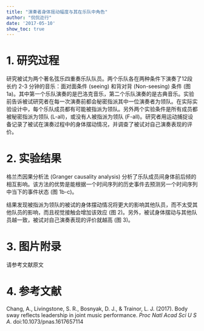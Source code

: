 ```yaml
---
title: "演奏者身体摇动幅度与其在乐队中角色"
author: "侃侃迩行"
date: '2017-05-10'
show_toc: true
---
```


# 1. 研究过程

研究被试为两个著名弦乐四重奏乐队队员。两个乐队各在两种条件下演奏了12段长约 2-3 分钟的音乐：面对面条件 (seeing) 和背对背 (Non-seesing) 条件 (图1a)。其中第一个乐队演奏的是巴洛克音乐，第二个乐队演奏的是古典音乐。实验前告诉被试研究者在每一次演奏前都会秘密指派其中一位演奏者为领队。在实际实验设计中，每个乐队成员都有可能被指派为领队。另外两个实验条件是所有成员都被秘密指派为领队 (L-all)，或没有人被指派为领队 (F-all)。研究者用运动捕捉设备记录了被试在演奏过程中的身体摆动情况，并调查了被试对自己演奏表现的评价。

# 2. 实验结果

格兰杰因果分析法 (Granger causality analysis) 分析了乐队成员间身体前后倾的相互影响。该方法的优势是能根据一个时间序列的历史事件去预测另一个时间序列中当下的事件状态 (图 1b-c)。

结果发现被指派为领队的被试的身体摆动情况将更大的影响其他队员，而不太受其他队员的影响，而且视觉接触会增加该效应 (图 2)。另外，被试身体摆动与其他队员越一致，被试对自己演奏表现的评价就越高 (图 3)。

# 3. 图片附录

请参考文献原文

# 4. 参考文献

Chang, A., Livingstone, S. R., Bosnyak, D. J., & Trainor, L. J. (2017). Body sway reflects leadership in joint music performance. *Proc Natl Acad Sci U S A*. doi:10.1073/pnas.1617657114
